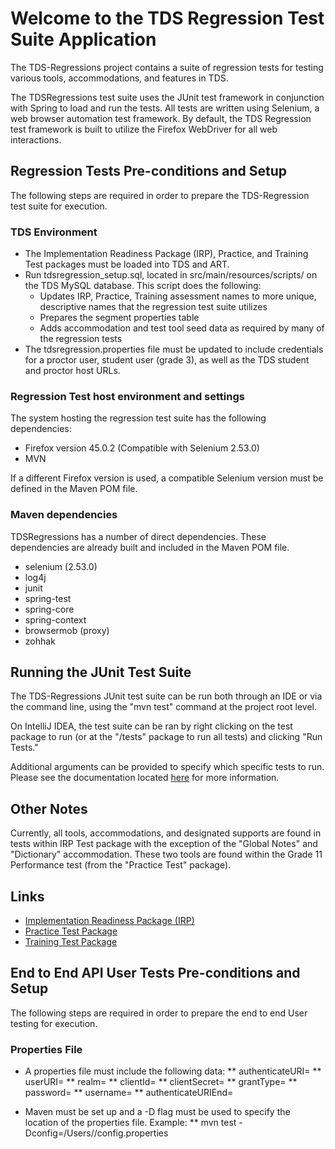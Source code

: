 # Welcome to the TDS Regression Test Suite Application

The TDS-Regressions project contains a suite of regression tests for testing various tools, accommodations, and features in TDS.

The TDSRegressions test suite uses the JUnit test framework in conjunction with Spring to load and run the tests. All tests are written using
Selenium, a web browser automation test framework. By default, the TDS Regression test framework is built to utilize the Firefox WebDriver for all web interactions.

## Regression Tests Pre-conditions and Setup
The following steps are required in order to prepare the TDS-Regression test suite for execution.

### TDS Environment
* The Implementation Readiness Package (IRP), Practice, and Training Test packages must be loaded into TDS and ART.
* Run tdsregression_setup.sql, located in src/main/resources/scripts/ on the TDS MySQL database. This script does the following:
    * Updates IRP, Practice, Training assessment names to more unique, descriptive names that the regression test suite utilizes
    * Prepares the segment properties table
    * Adds accommodation and test tool seed data as required by many of the regression tests
* The tdsregression.properties file must be updated to include credentials for a proctor user, student user (grade 3), as well as the TDS student and proctor host URLs.



### Regression Test host environment and settings
The system hosting the regression test suite has the following dependencies:

  * Firefox version 45.0.2 (Compatible with Selenium 2.53.0)
  * MVN

If a different Firefox version is used, a compatible Selenium version must be defined in the Maven POM file.


### Maven dependencies
TDSRegressions has a number of direct dependencies. These dependencies are already built and included in the Maven POM file.

* selenium (2.53.0)
* log4j
* junit
* spring-test
* spring-core
* spring-context
* browsermob (proxy)
* zohhak

## Running the JUnit Test Suite
The TDS-Regressions JUnit test suite can be run both through an IDE or via the command line, using the "mvn test" command at the project root level.

On IntelliJ IDEA, the test suite can be ran by right clicking on the test package to run (or at the "/tests" package to run all tests) and clicking "Run Tests."

Additional arguments can be provided to specify which specific tests to run. Please see the documentation located [here](https://maven.apache.org/surefire/maven-surefire-plugin/examples/single-test.html)
for more information.

## Other Notes
Currently, all tools, accommodations, and designated supports are found in tests within IRP Test package with the exception of the "Global Notes" and "Dictionary" accommodation.
These two tools are found within the Grade 11 Performance test (from the "Practice Test" package).


## Links
* [Implementation Readiness Package (IRP)](ftp://ftps.smarterbalanced.org/~sbacpublic/Public/ImplementationReadiness/2015.08.19.IrpTestPackageAndContent.zip)
* [Practice Test Package](ftp://ftps.smarterbalanced.org/~sbacpublic/Public/PracticeAndTrainingTests/2015-08-28_PracticeTestPackagesAndContent.zip)
* [Training Test Package](ftp://ftps.smarterbalanced.org/~sbacpublic/Public/PracticeAndTrainingTests/2015-08-28_TrainingTestPackagesAndContent.zip)

## End to End API User Tests Pre-conditions and Setup
The following steps are required in order to prepare the end to end User testing for execution.

### Properties File

* A properties file must include the following data:
** authenticateURI=<value>
** userURI=<alue>
** realm=<value>
** clientId=<value>
** clientSecret=<value>
** grantType=<value>
** password=<value>
** username=<value>
** authenticateURIEnd=<value>

* Maven must be set up and a -D flag must be used to specify the location of the properties file. Example:
** mvn test -Dconfig=/Users/<username>/config.properties
